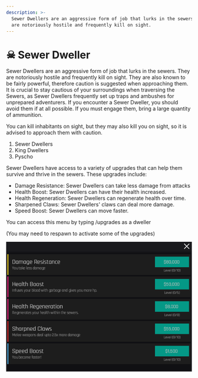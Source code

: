 ```yaml
---
description: >-
  Sewer Dwellers are an aggressive form of job that lurks in the sewers. They
  are notoriously hostile and frequently kill on sight.
---
```


# ☠ Sewer Dweller

Sewer Dwellers are an aggressive form of job that lurks in the sewers. They are notoriously hostile and frequently kill on sight. They are also known to be fairly powerful, therefore caution is suggested when approaching them. It is crucial to stay cautious of your surroundings when traversing the Sewers, as Sewer Dwellers frequently set up traps and ambushes for unprepared adventurers. If you encounter a Sewer Dweller, you should avoid them if at all possible. If you must engage them, bring a large quantity of ammunition.

You can kill inhabitants on sight, but they may also kill you on sight, so it is advised to approach them with caution.

1. Sewer Dwellers
2. King Dwellers
3. Pyscho

Sewer Dwellers have access to a variety of upgrades that can help them survive and thrive in the sewers. These upgrades include:

* Damage Resistance: Sewer Dwellers can take less damage from attacks
* Health Boost: Sewer Dwellers can have their health increased.
* Health Regeneration: Sewer Dwellers can regenerate health over time.
* Sharpened Claws: Sewer Dwellers' claws can deal more damage.
* Speed Boost: Sewer Dwellers can move faster.

You can access this menu by typing /upgrades as a dweller&#x20;

(You may need to respawn to activate some of  the upgrades)

![](../../.gitbook/assets/image.png)
